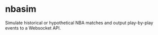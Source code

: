 # nbasim
Simulate historical or hypothetical NBA matches and output play-by-play events to a Websocket API.
